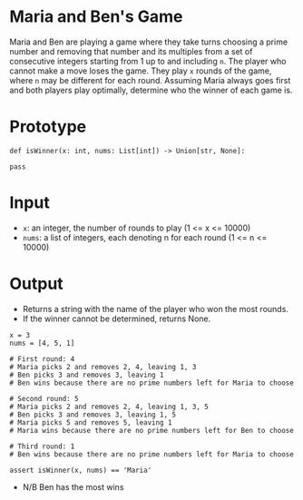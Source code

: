 # Maria and Ben's Game
Maria and Ben are playing a game where they take turns choosing a prime number and removing that number and its multiples from a set of consecutive integers starting from 1 up to and including `n`. The player who cannot make a move loses the game. They play `x` rounds of the game, where `n` may be different for each round. Assuming Maria always goes first and both players play optimally, determine who the winner of each game is.

# Prototype

``` 
def isWinner(x: int, nums: List[int]) -> Union[str, None]:
    
pass
```

# Input
*  `x`: an integer, the number of rounds to play (1 <= x <= 10000)
* `nums`: a list of integers, each denoting n for each round (1 <= n <= 10000)

# Output
* Returns a string with the name of the player who won the most rounds.
* If the winner cannot be determined, returns None.

```
x = 3
nums = [4, 5, 1]

# First round: 4
# Maria picks 2 and removes 2, 4, leaving 1, 3
# Ben picks 3 and removes 3, leaving 1
# Ben wins because there are no prime numbers left for Maria to choose

# Second round: 5
# Maria picks 2 and removes 2, 4, leaving 1, 3, 5
# Ben picks 3 and removes 3, leaving 1, 5
# Maria picks 5 and removes 5, leaving 1
# Maria wins because there are no prime numbers left for Ben to choose

# Third round: 1
# Ben wins because there are no prime numbers left for Maria to choose

assert isWinner(x, nums) == 'Maria'

```  

* N/B
Ben has the most wins